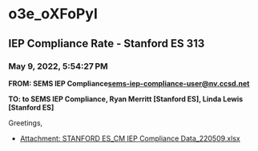 # o3e_oXFoPyI
## IEP Compliance Rate - Stanford ES 313
### May 9, 2022, 5:54:27 PM
**FROM: SEMS IEP Compliance<sems-iep-compliance-user@nv.ccsd.net>**

**TO: to SEMS IEP Compliance, Ryan Merritt [Stanford ES], Linda Lewis [Stanford ES]**


Greetings,  





* [Attachment: STANFORD ES_CM IEP Compliance Data_220509.xlsx](o3e_oXFoPyI-attachment-1.xlsx)

